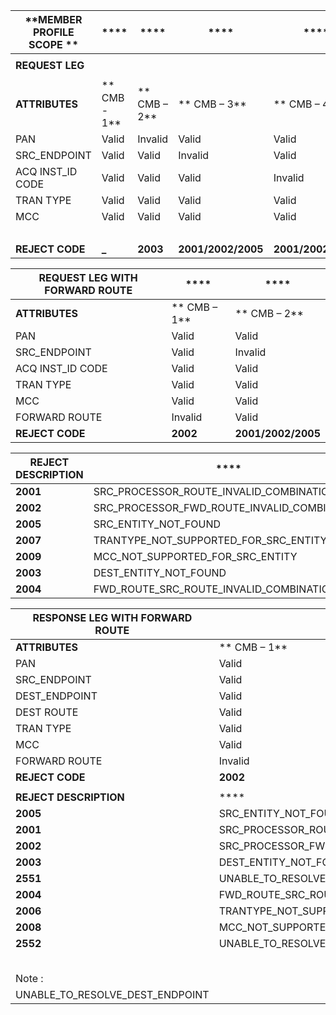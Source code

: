 | **MEMBER PROFILE SCOPE ** | ****          | ****         | ****               | ****               | ****          | ****         |
| ------------------------- | ------------- | ------------ | ------------------ | ------------------ | ------------- | ------------ |
|                           |               |              |                    |                    |               |              |
| **REQUEST LEG**           |               |              |                    |                    |               |              |
|                           |               |              |                    |                    |               |              |
| **ATTRIBUTES**            | **  CMB - 1** | ** CMB – 2** | ** CMB – 3**       | ** CMB – 4**       | **  CMB – 5** | ** CMB – 6** |
| PAN                       | Valid         | Invalid      | Valid              | Valid              | Valid         | Valid        |
| SRC_ENDPOINT              | Valid         | Valid        | Invalid            | Valid              | Valid         | Valid        |
| ACQ INST_ID CODE          | Valid         | Valid        | Valid              | Invalid            | Valid         | Valid        |
| TRAN TYPE                 | Valid         | Valid        | Valid              | Valid              | Invalid       | Valid        |
| MCC                       | Valid         | Valid        | Valid              | Valid              | Valid         | Invalid      |
|                           |               |              |                    |                    | _             |              |
| **REJECT  CODE**          | **_**         | **2003**     | **2001/2002/2005** | **2001/2002/2005** | **2007**      | **2009**     |

| **REQUEST LEG WITH FORWARD ROUTE** | ****         | ****               |
| ---------------------------------- | ------------ | ------------------ |
| **ATTRIBUTES**                     | ** CMB – 1** | ** CMB – 2**       |
| PAN                                | Valid        | Valid              |
| SRC_ENDPOINT                       | Valid        | Invalid            |
| ACQ INST_ID CODE                   | Valid        | Valid              |
| TRAN TYPE                          | Valid        | Valid              |
| MCC                                | Valid        | Valid              |
| FORWARD ROUTE                      | Invalid      | Valid              |
| **REJECT  CODE**                   | **2002**     | **2001/2002/2005** |

| **REJECT DESCRIPTION** | ****                                     | **** | **** | **** | **** | **** |
| ---------------------- | ---------------------------------------- | ---- | ---- | ---- | ---- | ---- |
| **2001**               | SRC_PROCESSOR_ROUTE_INVALID_COMBINATION  |      |      |      |      |      |
| **2002**               | SRC_PROCESSOR_FWD_ROUTE_INVALID_COMBINATION |      |      |      |      |      |
| **2005**               | SRC_ENTITY_NOT_FOUND                     |      |      |      |      |      |
| **2007**               | TRANTYPE_NOT_SUPPORTED_FOR_SRC_ENTITY    |      |      |      |      |      |
| **2009**               | MCC_NOT_SUPPORTED_FOR_SRC_ENTITY         |      |      |      |      |      |
| **2003**               | DEST_ENTITY_NOT_FOUND                    |      |      |      |      |      |
| **2004**               | FWD_ROUTE_SRC_ROUTE_INVALID_COMBINATION  |      |      |      |      |      |

| **RESPONSE LEG WITH FORWARD ROUTE** | ****                                     | ****               | **** | **** |
| ----------------------------------- | ---------------------------------------- | ------------------ | ---- | ---- |
| **ATTRIBUTES**                      | ** CMB – 1**                             | ** CMB – 2**       | **** | **** |
| PAN                                 | Valid                                    | Valid              | **** | **** |
| SRC_ENDPOINT                        | Valid                                    | Invalid            | **** | **** |
| DEST_ENDPOINT                       | Valid                                    | Valid              | **** | **** |
| DEST ROUTE                          | Valid                                    | Valid              | **** | **** |
| TRAN TYPE                           | Valid                                    | Valid              | **** | **** |
| MCC                                 | Valid                                    | Valid              | **** | **** |
| FORWARD ROUTE                       | Invalid                                  | Valid              | **** | **** |
| **REJECT  CODE**                    | **2002**                                 | **2001/2002/2005** | **** | **** |
|                                     |                                          |                    |      |      |
| **REJECT DESCRIPTION**              | ****                                     | ****               | **** | **** |
| **2005**                            | SRC_ENTITY_NOT_FOUND                     |                    |      |      |
| **2001**                            | SRC_PROCESSOR_ROUTE_INVALID_COMBINATION  |                    |      |      |
| **2002**                            | SRC_PROCESSOR_FWD_ROUTE_INVALID_COMBINATION |                    |      |      |
| **2003**                            | DEST_ENTITY_NOT_FOUND                    |                    |      |      |
| **2551**                            | UNABLE_TO_RESOLVE_DEST_ROUTE             |                    |      |      |
| **2004**                            | FWD_ROUTE_SRC_ROUTE_INVALID_COMBINATION  |                    |      |      |
| **2006**                            | TRANTYPE_NOT_SUPPORTED_FOR_DEST_ENTITY   |                    |      |      |
| **2008**                            | MCC_NOT_SUPPORTED_FOR_DEST_ENTITY        |                    |      |      |
| **2552**                            | UNABLE_TO_RESOLVE_DEST_ENDPOINT          |                    |      |      |
|                                     |                                          |                    |      |      |
|                                     |                                          |                    |      |      |
|                                     |                                          |                    |      |      |
|                                     |                                          |                    |      |      |
|                                     |                                          |                    |      |      |
| Note :                              |                                          |                    |      |      |
| UNABLE_TO_RESOLVE_DEST_ENDPOINT     |                                          |                    |      |      |